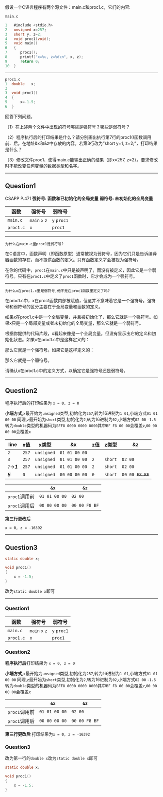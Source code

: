 假设一个C语言程序有两个源文件：main.c和proc1.c，它们的内容:

```c
main.c

1   #include <stdio.h>
2   unsigned x=257;
3   short y, z=2;
4   void proc1(void);
5   void main()
6   {
7      proc1();
8      printf("x=%u, z=%d\n", x, z);
9      return 0;
10  }
```

---

```c
proc1.c
1  double   x;
2
3  void proc1()
4  {
5      x=-1.5;
6  }
```

回答下列问题。

（1）在上述两个文件中出现的符号哪些是强符号？哪些是弱符号？

（2）程序执行后的打印结果是什么？请分别画出执行第7行的proc1()函数调用前、后，在地址&x和&z中存放的内容。若第3行改为“short y=1, z=2;”，打印结果是什么？

（3）修改文件proc1，使得main.c能输出正确的结果（即x=257, z=2）。要求修改时不能改变任何变量的数据类型和名字。

---
## Question1
CSAPP P.471
**强符号: 函数和已初始化的全局变量**
**弱符号: 未初始化的全局变量**

| 函数      | 强符号         | 弱符号      |
| --------- | -------------- | ----------- |
| `main.c`  | `main` `x` `z` | `y` `proc1` |
| `proc1.c` | `x`            | `proc1`     |

---

    为什么在main.c里proc1是弱符号?

在C语言中，函数声明（即函数原型）通常被视为弱符号，因为它们只是告诉编译器函数的存在，而不提供函数的定义。只有函数定义才会被视为强符号。

在你的代码中，`proc1`在`main.c`中只是被声明了，而没有被定义，因此它是一个弱符号。只有在`proc1.c`中定义了`proc1`函数时，它才会成为一个强符号。

---
    为什么x在proc1.c里是弱符号,他不是在proc1函数里定义了吗?

在proc1.c中，x在proc1函数内部被赋值，但这并不意味着它是一个强符号。强符号和弱符号的区分主要在于全局变量和函数的定义。

如果x在proc1.c中是一个全局变量，并且被初始化了，那么它就是一个强符号。如果x只是一个局部变量或者未初始化的全局变量，那么它就是一个弱符号。

根据你提供的代码片段，x看起来像是一个全局变量，但没有显示出它的定义和初始化状态。如果x在proc1.c中是这样定义的：

那么它就是一个强符号。如果它是这样定义的：

那么它就是一个弱符号。

请确认x在proc1.c中的定义方式，以确定它是强符号还是弱符号。

---

## Question2

程序执行后的打印结果为 `x = 0, z = 0`

**小端方式**,`x`最开始为`unsigned`类型,初始化为`257`,转为16进制为`1 01`,小端方式`01 01 00 00`
同理,`z`最开始为`short`类型,初始化为`2`,转为16进制为`02`,小端方式`02 00`
`-1.5`转为`double`类型的机器码为`BFF8 0000 0000 0000`其中`BF F8 00 00`会覆盖`z`,`00 00 00 00`会覆盖`x`


| line         | x值   | x类型      | &x            | z值  | z类型   | &z                  |
| ------------ | ----- | ---------- | ------------- | ---- | ------- | ------------------- |
| `2`          | `257` | `unsigned` | `01 01 00 00` |      |         |                     |
| `3`          | `257` | `unsigned` | `01 01 00 00` | `2`  | `short` | `02 00`             |
| `7`->***1*** | `257` | `unsigned` | `01 01 00 00` | `2`  | `short` | `02 00`             |
| ***5***      | `0`   | `unsigned` | `00 00 00 00` | `0`  | `short` | `00 00 `~~`F8 BF`~~ |



|               | `&x`          | `&z`          |
| ------------- | ------------- | ------------- |
| `proc1`调用前 | `01 01 00 00` | `02 00`       |
| `proc1`调用后 | `00 00 00 00` | `00 00 F8 BF` |

**第三行更改后**

`x = 0, z = -16392`

---

## Question3

```c
static double x;

void proc1()
{
    x = -1.5;
}
```

改为`static double x`即可

---

### Question1

| 函数      | 强符号         | 弱符号      |
| --------- | -------------- | ----------- |
| `main.c`  | `main` `x` `z` | `y` `proc1` |
| `proc1.c` | `x`            | `proc1`     |

### Question2

**程序执行后**打印结果为 `x = 0, z = 0`

**小端方式**,`x`最开始为`unsigned`类型,初始化为`257`,转为16进制为`1 01`,小端方式`01 01 00 00`
同理,`z`最开始为`short`类型,初始化为`2`,转为16进制为`02`,小端方式`02 00`
`-1.5`转为`double`类型的机器码为`BFF8 0000 0000 0000`其中`BF F8 00 00`会覆盖`z`,`00 00 00 00`会覆盖`x`

|               | `&x`          | `&z`          |
| ------------- | ------------- | ------------- |
| `proc1`调用前 | `01 01 00 00` | `02 00`       |
| `proc1`调用后 | `00 00 00 00` | `00 00 F8 BF` |

**第三行更改后** 打印结果为`x = 0, z = -16392`

### Question3

改为第一行的`double x`改为`static double x`即可

```c
static double x;

void proc1()
{
    x = -1.5;
}
```

